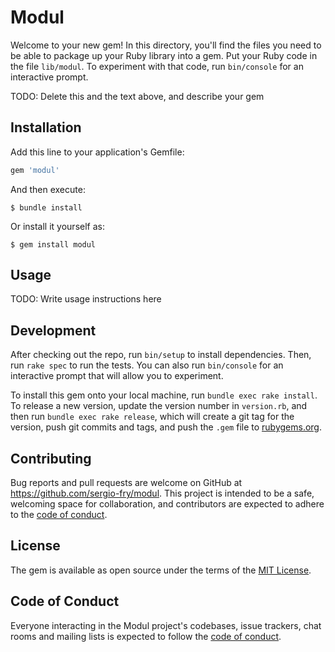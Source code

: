 # Modul

Welcome to your new gem! In this directory, you'll find the files you need to be able to package up your Ruby library into a gem. Put your Ruby code in the file `lib/modul`. To experiment with that code, run `bin/console` for an interactive prompt.

TODO: Delete this and the text above, and describe your gem

## Installation

Add this line to your application's Gemfile:

```ruby
gem 'modul'
```

And then execute:

    $ bundle install

Or install it yourself as:

    $ gem install modul

## Usage

TODO: Write usage instructions here

## Development

After checking out the repo, run `bin/setup` to install dependencies. Then, run `rake spec` to run the tests. You can also run `bin/console` for an interactive prompt that will allow you to experiment.

To install this gem onto your local machine, run `bundle exec rake install`. To release a new version, update the version number in `version.rb`, and then run `bundle exec rake release`, which will create a git tag for the version, push git commits and tags, and push the `.gem` file to [rubygems.org](https://rubygems.org).

## Contributing

Bug reports and pull requests are welcome on GitHub at https://github.com/sergio-fry/modul. This project is intended to be a safe, welcoming space for collaboration, and contributors are expected to adhere to the [code of conduct](https://github.com/sergio-fry/modul/blob/master/CODE_OF_CONDUCT.md).


## License

The gem is available as open source under the terms of the [MIT License](https://opensource.org/licenses/MIT).

## Code of Conduct

Everyone interacting in the Modul project's codebases, issue trackers, chat rooms and mailing lists is expected to follow the [code of conduct](https://github.com/sergio-fry/modul/blob/master/CODE_OF_CONDUCT.md).
